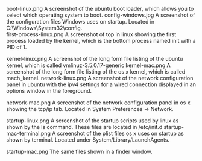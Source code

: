boot-linux.png
    A screenshot of the ubuntu boot loader, which allows you to select which operating
    system to boot.
config-windows.jpg
    A screenshot of the configuration files Windows uses on startup. Located in 
    C:\Windows\System32\config.    
first-process-linux.png
    A screenshot of top in linux showing the first process loaded by the kernel, which is
    the bottom process named init with a PID of 1.

kernel-linux.png
    A screenshot of the long form file listing of the ubuntu kernel, which is called 
    vmlinuz-3.5.0.17-generic
kernel-mac.png
    A screenshot of the long form file listing of the os x kernel, which is called 
    mach_kernel.
network-linux.png
    A screenshot of the network configuration panel in ubuntu with the ipv4 settings for
    a wired connection displayed in an options window in the foreground.
    
network-mac.png
    A screenshot of the network configuration panel in os x showing the tcp/ip tab.
    Located in System Preferences -> Network.

startup-linux.png
    A screenshot of the startup scripts used by linux as shown by the ls command. These
    files are located in /etc/init.d
startup-mac-terminal.png
    A screenshot of the plist files os x uses on startup as shown by terminal. Located
    under System/Library/LaunchAgents.
    
startup-mac.png
    The same files shown in a finder window.
